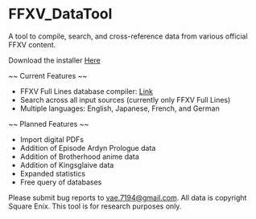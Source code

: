 # FFXV_DataTool
A tool to compile, search, and cross-reference data from various official FFXV content.

Download the installer <a href=''>Here</a>

~~ Current Features ~~
- FFXV Full Lines database compiler: <a href='https://ff15.aikotoba.jp/#/'>Link</a>
- Search across all input sources (currently only FFXV Full Lines)
- Multiple languages: English, Japanese, French, and German

~~ Planned Features ~~
- Import digital PDFs
- Addition of Episode Ardyn Prologue data
- Addition of Brotherhood anime data
- Addition of Kingsglaive data
- Expanded statistics
- Free query of databases

Please submit bug reports to vae.7194@gmail.com.
All data is copyright Square Enix. This tool is for research purposes only.

